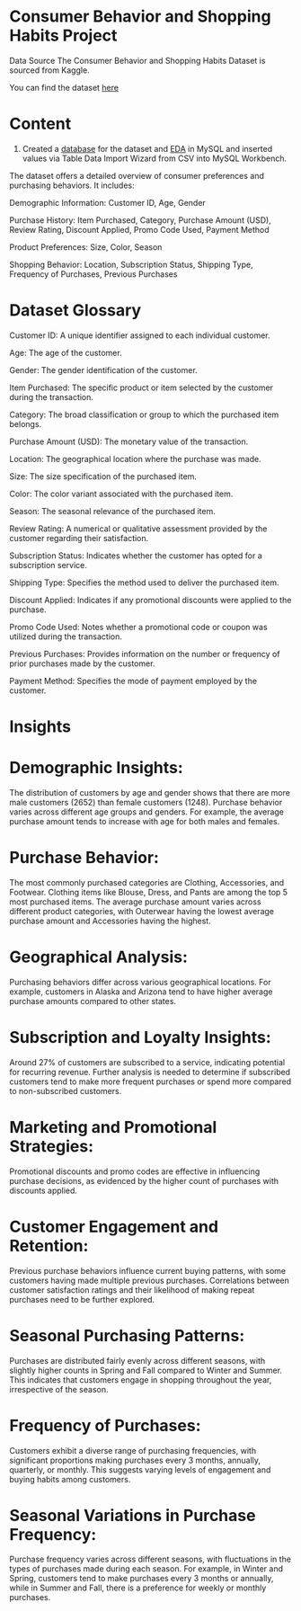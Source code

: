 # Consumer Behavior and Shopping Habits Project

Data Source
The Consumer Behavior and Shopping Habits Dataset is sourced from Kaggle. 

You can find the dataset [here](https://www.kaggle.com/datasets/zeesolver/consumer-behavior-and-shopping-habits-dataset?resource=download)


# Content

1. Created a [database](https://github.com/jeyem10ta/Consumer-Behavior-and-Shopping-Habits/blob/main/Consumer%20Behavior%20Project.sql) for the dataset and [EDA](https://github.com/jeyem10ta/Consumer-Behavior-and-Shopping-Habits/blob/main/EDA%20Consumer%20Behavior.sql) in MySQL and inserted values via Table Data Import Wizard from CSV into MySQL Workbench. 

The dataset offers a detailed overview of consumer preferences and purchasing behaviors. It includes:

Demographic Information: Customer ID, Age, Gender

Purchase History: Item Purchased, Category, Purchase Amount (USD), Review Rating, Discount Applied, Promo Code Used, Payment Method

Product Preferences: Size, Color, Season

Shopping Behavior: Location, Subscription Status, Shipping Type, Frequency of Purchases, Previous Purchases

# Dataset Glossary 
Customer ID: A unique identifier assigned to each individual customer.

Age: The age of the customer.

Gender: The gender identification of the customer.

Item Purchased: The specific product or item selected by the customer during the transaction.

Category: The broad classification or group to which the purchased item belongs.

Purchase Amount (USD): The monetary value of the transaction.

Location: The geographical location where the purchase was made.

Size: The size specification of the purchased item.

Color: The color variant associated with the purchased item.

Season: The seasonal relevance of the purchased item.

Review Rating: A numerical or qualitative assessment provided by the customer regarding their satisfaction.

Subscription Status: Indicates whether the customer has opted for a subscription service.

Shipping Type: Specifies the method used to deliver the purchased item.

Discount Applied: Indicates if any promotional discounts were applied to the purchase.

Promo Code Used: Notes whether a promotional code or coupon was utilized during the transaction.

Previous Purchases: Provides information on the number or frequency of prior purchases made by the customer.

Payment Method: Specifies the mode of payment employed by the customer.


# Insights

# Demographic Insights:

The distribution of customers by age and gender shows that there are more male customers (2652) than female customers (1248).
Purchase behavior varies across different age groups and genders. For example, the average purchase amount tends to increase with age for both males and females.

# Purchase Behavior:

The most commonly purchased categories are Clothing, Accessories, and Footwear.
Clothing items like Blouse, Dress, and Pants are among the top 5 most purchased items.
The average purchase amount varies across different product categories, with Outerwear having the lowest average purchase amount and Accessories having the highest.

# Geographical Analysis:

Purchasing behaviors differ across various geographical locations. For example, customers in Alaska and Arizona tend to have higher average purchase amounts compared to other states.

# Subscription and Loyalty Insights:

Around 27% of customers are subscribed to a service, indicating potential for recurring revenue.
Further analysis is needed to determine if subscribed customers tend to make more frequent purchases or spend more compared to non-subscribed customers.

# Marketing and Promotional Strategies:

Promotional discounts and promo codes are effective in influencing purchase decisions, as evidenced by the higher count of purchases with discounts applied.

# Customer Engagement and Retention:

Previous purchase behaviors influence current buying patterns, with some customers having made multiple previous purchases.
Correlations between customer satisfaction ratings and their likelihood of making repeat purchases need to be further explored.

# Seasonal Purchasing Patterns:

Purchases are distributed fairly evenly across different seasons, with slightly higher counts in Spring and Fall compared to Winter and Summer. This indicates that customers engage in shopping throughout the year, irrespective of the season.

# Frequency of Purchases:

Customers exhibit a diverse range of purchasing frequencies, with significant proportions making purchases every 3 months, annually, quarterly, or monthly. This suggests varying levels of engagement and buying habits among customers.

# Seasonal Variations in Purchase Frequency:

Purchase frequency varies across different seasons, with fluctuations in the types of purchases made during each season. For example, in Winter and Spring, customers tend to make purchases every 3 months or annually, while in Summer and Fall, there is a preference for weekly or monthly purchases.
